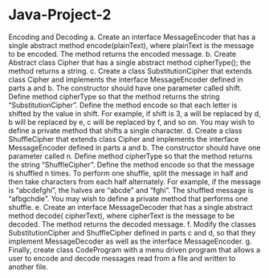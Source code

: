 # Java-Project-2

Encoding and Decoding 
  a.	Create an interface MessageEncoder that has a single abstract method encode(plainText), where plainText is the message to be encoded. The method returns the encoded message.
  b.	Create Abstract class Cipher that has a single abstract method cipherType(); the method returns a string.
  c.	Create a class SubstitutionCipher that extends class Cipher and implements the interface MessageEncoder defined in parts a and b. The constructor should have one parameter         called shift. Define method cipherType so that the method returns the string “SubstitutionCipher”. Define the method encode so that each letter is shifted by the value in         shift. For example, if shift is 3, a will be replaced by d, b will be replaced by e, c will be replaced by f, and so on. You may wish to define a private method that shifts       a single character.
  d.	Create a class ShuffleCipher that extends class Cipher and implements the interface MessageEncoder defined in parts a and b. The constructor should have one parameter called       n. Define method cipherType so that the method returns the string “ShuffleCipher”. Define the method encode so that the message is shuffled n times. To perform one shuffle,       split the message in half and then take characters from each half alternately. For example, if the message is “abcdefghi”, the halves are “abcde” and “fghi”. The shuffled         message is “afbgchdie”. You may wish to define a private method that performs one shuffle.
  e.	Create an interface MessageDecoder that has a single abstract method decode( cipherText), where cipherText is the message to be decoded. The method returns the decoded             message. 
  f.	Modify the classes SubstitutionCipher and ShuffleCipher defined in parts c and d, so that they implement MessageDecoder as well as the interface MessageEncoder. 
  g.	Finally, create class CodeProgram with a menu driven program that allows a user to encode and decode messages read from a file and written to another file.
